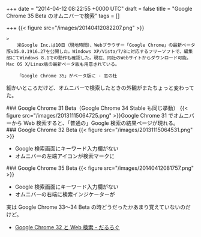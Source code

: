 
+++
date = "2014-04-12 08:22:55 +0000 UTC"
draft = false
title = "Google Chrome 35 Beta のオムニバーで検索"
tags = []

+++
{{< figure src="/images/20140412082207.png"  >}}<br/>


    >
        米Google Inc.は10日（現地時間）、Webブラウザー「Google Chrome」の最新ベータ版v35.0.1916.27を公開した。Windows XP/Vista/7/8に対応するフリーソフトで、編集部にてWindows 8.1での動作も確認した。現在、同社のWebサイトからダウンロード可能。Mac OS X/Linux版の最新ベータ版も用意されている。

        「Google Chrome 35」がベータ版に - 窓の杜
    
細かいところだけど、オムニバーで検索したときの外観がまたちょっと変わってた。

<div class="section">
    ### Google Chrome 31 Beta（Google Chrome 34 Stable も同じ挙動）
    {{< figure src="/images/20131115064725.png"  >}}Google Chrome 31 でオムニバーから Web 検索すると、「普通の」Google 検索の結果ページが現れる。

</div>
<div class="section">
    ### Google Chrome 32 Beta
    {{< figure src="/images/20131115064531.png"  >}}<br/>


<ul>
<li>Google 検索画面にキーワード入力欄がない</li>
<li>オムニバーの左端アイコンが検索マークに</li>
</ul>
</div>
<div class="section">
    ### Google Chrome 35 Beta
    {{< figure src="/images/20140412081757.png"  >}}<br/>


<ul>
<li>Google 検索画面にキーワード入力欄がない</li>
<li>オムニバーの右端に検索インジケーターが</li>
</ul>実は Google Chrome 33～34 Beta の時どうだったかあまり覚えていないのだけど。

<ul>
<li><a href="https://blog.daruyanagi.jp/entry/2013/11/15/065043">Google Chrome 32 と Web 検索 - だるろぐ</a></li>
</ul>
</div>

